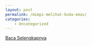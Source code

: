```yaml
---
layout: post
permalink: /mimpi-melihat-kuda-emas/
categories:
    - Uncategorized
---
```


[Baca Selengkapnya](/08)